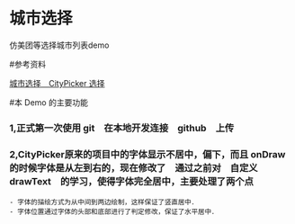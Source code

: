 # 城市选择

仿美团等选择城市列表demo

#参考资料

[城市选择　CityPicker 选择](https://github.com/zaaach/CityPicker "城市选择")

#本 Demo 的主要功能

### 1,正式第一次使用 git　在本地开发连接　github　上传 ###
### 2,CityPicker原来的项目中的字体显示不居中，偏下，而且 onDraw　的时候字体是从左到右的，现在修改了　通过之前对　自定义　drawText　的学习，使得字体完全居中，主要处理了两个点 ###
	- 字体的描绘方式为从中间到两边绘制，这样保证了竖直居中．
	- 字体位置通过字体的头部和底部进行了判定修改，保证了水平居中．